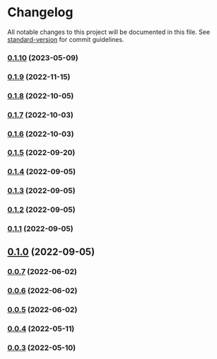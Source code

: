 # Changelog

All notable changes to this project will be documented in this file. See [standard-version](https://github.com/conventional-changelog/standard-version) for commit guidelines.

### [0.1.10](https://github.com/whpptjs/whppt-tagging/compare/v0.1.9...v0.1.10) (2023-05-09)

### [0.1.9](https://github.com/whpptjs/whppt-tagging/compare/v0.1.8...v0.1.9) (2022-11-15)

### [0.1.8](https://github.com/whpptjs/whppt-tagging/compare/v0.1.7...v0.1.8) (2022-10-05)

### [0.1.7](https://github.com/whpptjs/whppt-tagging/compare/v0.1.6...v0.1.7) (2022-10-03)

### [0.1.6](https://github.com/whpptjs/whppt-tagging/compare/v0.1.5...v0.1.6) (2022-10-03)

### [0.1.5](https://github.com/whpptjs/whppt-tagging/compare/v0.1.4...v0.1.5) (2022-09-20)

### [0.1.4](https://github.com/whpptjs/whppt-tagging/compare/v0.1.3...v0.1.4) (2022-09-05)

### [0.1.3](https://github.com/whpptjs/whppt-tagging/compare/v0.1.2...v0.1.3) (2022-09-05)

### [0.1.2](https://github.com/whpptjs/whppt-tagging/compare/v0.1.1...v0.1.2) (2022-09-05)

### [0.1.1](https://github.com/whpptjs/whppt-tagging/compare/v0.1.0...v0.1.1) (2022-09-05)

## [0.1.0](https://github.com/whpptjs/whppt-tagging/compare/v0.0.7...v0.1.0) (2022-09-05)

### [0.0.7](https://github.com/whpptjs/whppt-tagging/compare/v0.0.6...v0.0.7) (2022-06-02)

### [0.0.6](https://github.com/whpptjs/whppt-tagging/compare/v0.0.5...v0.0.6) (2022-06-02)

### [0.0.5](https://github.com/whpptjs/whppt-tagging/compare/v0.0.4...v0.0.5) (2022-06-02)

### [0.0.4](https://github.com/whpptjs/whppt-tagging/compare/v0.0.3...v0.0.4) (2022-05-11)

### [0.0.3](https://github.com/whpptjs/whppt-tagging/compare/v0.0.2...v0.0.3) (2022-05-10)
